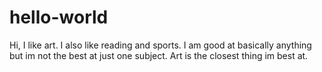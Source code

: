 # hello-world 
Hi, I like art.
I also like reading and sports. 
I am good at basically anything but im not the best at just one subject.
Art is the closest thing im best at. 
